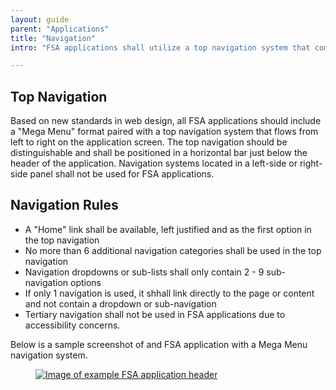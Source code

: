 ```yaml
---
layout: guide
parent: "Applications"
title: "Navigation"
intro: "FSA applications shall utilize a top navigation system that complies with the below specifications."

---
```


## Top Navigation

Based on new standards in web design, all FSA applications should include a "Mega Menu" format paired with a top navigation system that flows from left to right on the application screen. The top navigation should be distinguishable and shall be positioned in a horizontal bar just below the header of the application. Navigation systems located in a left-side or right-side panel shall not be used for FSA applications.

## Navigation Rules

  * A "Home" link shall be available, left justified and as the first option in the top navigation
  * No more than 6 additional navigation categories shall be used in the top navigation
  * Navigation dropdowns or sub-lists shall only contain 2 - 9 sub-navigation options
  * If only 1 navigation is used, it shhall link directly to the page or content and not contain a dropdown or sub-navigation
  * Tertiary navigation shall not be used in FSA applications due to accessibility concerns.

Below is a sample screenshot of and FSA application with a Mega Menu navigation system.

<figure>
  <a href="{{ site.baseurl }}img/subcategories/applications/mega-menu.png" target="_blank"><img src="{{ site.baseurl }}img/subcategories/applications/mega-menu.png" alt="Image of example FSA application header"></a>
</figure>
